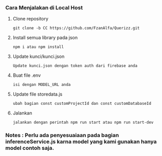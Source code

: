 

### Cara Menjalakan di Local  Host

1. Clone repository

    `git clone -b CC https://github.com/FzanAlfa/Querizz.git`

2. Install semua library pada json

    `npm i atau npm install` 

3. Update kunci/kunci.json

    `Update kunci.json dengan token auth dari firebase anda`

4. Buat file .env

    `isi dengan MODEL_URL anda`

5. Update file storedata.js

    `ubah bagian const customProjectId dan const customDatabaseId`

5. Jalankan

    `jalankan dengan perintah npm run start atau npm run start-dev`

### Notes : Perlu ada penyesuaiaan pada bagian inferenceService.js karna model yang kami gunakan hanya model contoh saja.
